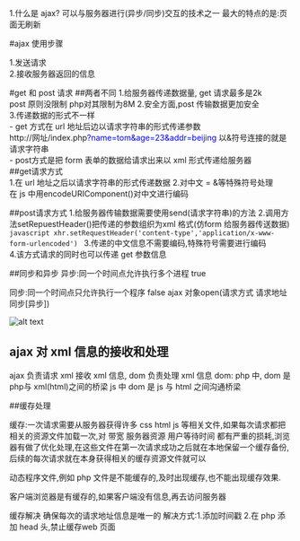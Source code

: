 1.什么是 ajax?
可以与服务器进行(异步/同步)交互的技术之一
最大的特点的是:页面无刷新

#ajax 使用步骤

1.发送请求  
2.接收服务器返回的信息  

#get 和 post 请求
  ##两者不同
  1.给服务器传递数据量, get 请求最多是2k  
                      post 原则没限制 php对其限制为8M 
  2.安全方面,post 传输数据更加安全  
  3.传递数据的形式不一样  
    - get 方式在 url 地址后边以请求字符串的形式传递参数  
    http://网址/index.php<font color= blue>?name=tom&age=23&addr=beijing</font> 
    以&符号连接的就是请求字符串  
    - post方式是把 form 表单的数据给请求出来以 xml 形式传递给服务器  
  ##get请求方式  
  1.在 url 地址之后以请求字符串的形式传递数据 
  2.对中文 = &等特殊符号处理  
   在 js 中用encodeURIComponent()对中文进行编码 
   
  ##post请求方式 
   1.给服务器传输数据需要使用send(请求字符串)的方法 
   2.调用方法setRepuestHeader()把传递的参数组织为xml 格式(仿form 给服务器传送数据)  
    ```javascript
           xhr.setRequestHeader('content-type','application/x-www-form-urlencoded')
    ```
   3.传递的中文信息不需要编码,特殊符号需要进行编码  
   4.该方式请求的同时也可以传递 get 参数信息 
   
    
  ##同步和异步
  异步:同一个时间点允许执行多个进程   true
  
  同步:同一个时间点只允许执行一个程序   false
  ajax 对象open(请求方式 请求地址 同步[异步])
  
  
  ![alt text](/Users/edz/Desktop/web/css3/demo/8个css3鼠标滑过图片显示文字动画效果代码/images/img-1.jpg)



## ajax 对 xml 信息的接收和处理
ajax 负责请求 xml 接收 xml 信息, dom 负责处理 xml 信息
dom:
php 中, dom 是 php与 xml(html)之间的桥梁
js 中 dom 是 js 与 html 之间沟通桥梁


##缓存处理

缓存:一次请求需要从服务器获得许多 css html js 等相关文件,如果每次请求都把相关的资源文件加载一次,对 带宽 服务器资源 用户等待时间 都有严重的损耗,浏览器有做了优化处理,在这些文件在第一次请求成功之后就在本地保留一个缓存备份,后续的每次请求就在本身获得相关的缓存资源文件就可以 


动态程序文件,例如 php 文件是不能缓存的,及时出现缓存,也不能出现缓存效果.


客户端浏览器是有缓存的,如果客户端没有信息,再去访问服务器


 
缓存解决
确保每次的请求地址信息是唯一的
解决方式:1.添加时间戳 
2.在 php 添加 head 头,禁止缓存web 页面
 
 
 
 















